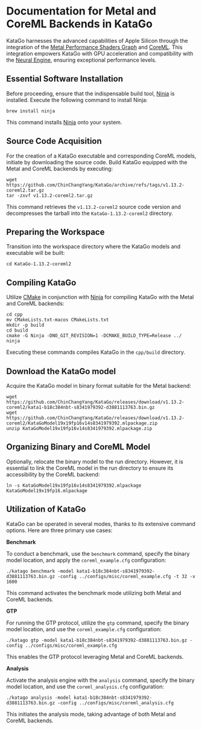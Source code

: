 # Documentation for Metal and CoreML Backends in KataGo
KataGo harnesses the advanced capabilities of Apple Silicon through the integration of the [Metal Performance Shaders Graph](https://developer.apple.com/documentation/metalperformanceshadersgraph) and [CoreML](https://developer.apple.com/documentation/coreml). This integration empowers KataGo with GPU acceleration and compatibility with the [Neural Engine](https://machinelearning.apple.com/research/neural-engine-transformers), ensuring exceptional performance levels.

## Essential Software Installation
Before proceeding, ensure that the indispensable build tool, [Ninja](https://ninja-build.org) is installed. Execute the following command to install Ninja:
```
brew install ninja
```
This command installs [Ninja](https://ninja-build.org) onto your system.

## Source Code Acquisition
For the creation of a KataGo executable and corresponding CoreML models, initiate by downloading the source code. Build KataGo equipped with the Metal and CoreML backends by executing:
```
wget https://github.com/ChinChangYang/KataGo/archive/refs/tags/v1.13.2-coreml2.tar.gz
tar -zxvf v1.13.2-coreml2.tar.gz
```
This command retrieves the `v1.13.2-coreml2` source code version and decompresses the tarball into the `KataGo-1.13.2-coreml2` directory.

## Preparing the Workspace
Transition into the workspace directory where the KataGo models and executable will be built:
```
cd KataGo-1.13.2-coreml2
```

## Compiling KataGo
Utilize [CMake](https://cmake.org) in conjunction with [Ninja](https://ninja-build.org) for compiling KataGo with the Metal and CoreML backends:
```
cd cpp
mv CMakeLists.txt-macos CMakeLists.txt
mkdir -p build
cd build
cmake -G Ninja -DNO_GIT_REVISION=1 -DCMAKE_BUILD_TYPE=Release ../
ninja
```
Executing these commands compiles KataGo in the `cpp/build` directory.

## Download the KataGo model
Acquire the KataGo model in binary format suitable for the Metal backend:
```
wget https://github.com/ChinChangYang/KataGo/releases/download/v1.13.2-coreml2/kata1-b18c384nbt-s8341979392-d3881113763.bin.gz
wget https://github.com/ChinChangYang/KataGo/releases/download/v1.13.2-coreml2/KataGoModel19x19fp16v14s8341979392.mlpackage.zip
unzip KataGoModel19x19fp16v14s8341979392.mlpackage.zip
```

## Organizing Binary and CoreML Model
Optionally, relocate the binary model to the run directory. However, it is essential to link the CoreML model in the run directory to ensure its accessibility by the CoreML backend:
```
ln -s KataGoModel19x19fp16v14s8341979392.mlpackage KataGoModel19x19fp16.mlpackage
```

## Utilization of KataGo
KataGo can be operated in several modes, thanks to its extensive command options. Here are three primary use cases:

**Benchmark**

To conduct a benchmark, use the `benchmark` command, specify the binary model location, and apply the `coreml_example.cfg` configuration:
```
./katago benchmark -model kata1-b18c384nbt-s8341979392-d3881113763.bin.gz -config ../configs/misc/coreml_example.cfg -t 32 -v 1600
```
This command activates the benchmark mode utilizing both Metal and CoreML backends.

**GTP**

For running the GTP protocol, utilize the `gtp` command, specify the binary model location, and use the `coreml_example.cfg` configuration:
```
./katago gtp -model kata1-b18c384nbt-s8341979392-d3881113763.bin.gz -config ../configs/misc/coreml_example.cfg
```
This enables the GTP protocol leveraging Metal and CoreML backends.

**Analysis**

Activate the analysis engine with the `analysis` command, specify the binary model location, and use the `coreml_analysis.cfg` configuration:
```
./katago analysis -model kata1-b18c384nbt-s8341979392-d3881113763.bin.gz -config ../configs/misc/coreml_analysis.cfg
```
This initiates the analysis mode, taking advantage of both Metal and CoreML backends.
